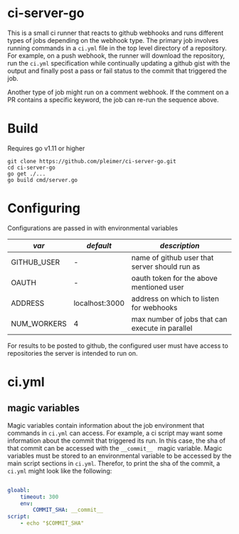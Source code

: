 #  ci-server-go
This is a small ci runner that reacts to github webhooks and runs different types of jobs depending on the webhook type. The primary job involves running commands in a `ci.yml` file in the top level directory of a repository. For example, on a push webhook, the runner will download the repository, run the `ci.yml` specification while continually updating a github gist with the output and finally post a pass or fail status to the commit that triggered the job. 

Another type of job might run on a comment webhook. If the comment on a PR contains a specific keyword, the job can re-run the sequence above. 


# Build
Requires go v1.11 or higher
```
git clone https://github.com/pleimer/ci-server-go.git
cd ci-server-go
go get ./...
go build cmd/server.go
```

# Configuring
Configurations are passed in with environmental variables

*var* | *default* | *description*
---------- |---------- | ----------
GITHUB_USER | - | name of github user that server should run as
OAUTH | - | oauth token for the above mentioned user
ADDRESS | localhost:3000 | address on which to listen for webhooks
NUM_WORKERS | 4 | max number of jobs that can execute in parallel

For results to be posted to github, the configured user must have access to repositories the server is intended to run on.

# ci.yml

## magic variables
Magic variables contain information about the job environment that commands in `ci.yml` can access. For example, a ci script may want some information about the commit that triggered its run. In this case, the sha of that commit can be accessed with the `__commit__ ` magic variable. Magic variables must be stored to an environmental variable to be accessed by the main script sections in `ci.yml`. Therefor, to print the sha of the commit, a `ci.yml` might look like the following:

```yaml

gloabl:
    timeout: 300
    env:
        COMMIT_SHA: __commit__
script:
    - echo "$COMMIT_SHA"
```
